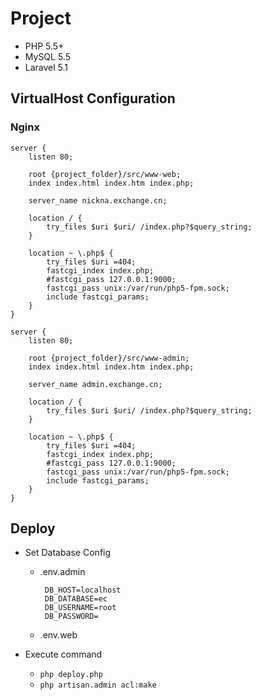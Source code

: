 # Project

- PHP 5.5+
- MySQL 5.5
- Laravel 5.1

## VirtualHost Configuration

### Nginx
```
server {
    listen 80;

    root {project_folder}/src/www-web;
    index index.html index.htm index.php;

    server_name nickna.exchange.cn;

    location / {
        try_files $uri $uri/ /index.php?$query_string;
    }

    location ~ \.php$ {
        try_files $uri =404;
        fastcgi_index index.php;
        #fastcgi_pass 127.0.0.1:9000;
        fastcgi_pass unix:/var/run/php5-fpm.sock;
        include fastcgi_params;
    }
}

server {
    listen 80;

    root {project_folder}/src/www-admin;
    index index.html index.htm index.php;

    server_name admin.exchange.cn;

    location / {
        try_files $uri $uri/ /index.php?$query_string;
    }

    location ~ \.php$ {
        try_files $uri =404;
        fastcgi_index index.php;
        #fastcgi_pass 127.0.0.1:9000;
        fastcgi_pass unix:/var/run/php5-fpm.sock;
        include fastcgi_params;
    }
}
```

## Deploy

  - Set Database Config

    + .env.admin

       ```
        DB_HOST=localhost
        DB_DATABASE=ec
        DB_USERNAME=root
        DB_PASSWORD=
       ```

    + .env.web

  - Execute command

    + ```php deploy.php```
    + ```php artisan.admin acl:make```
